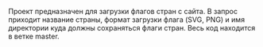 Проект предназначен для загрузки флагов стран с сайта. 
В запрос приходит название страны, формат загрузки флага (SVG, PNG) и имя директории куда должны сохраняться флаги стран.
Весь код находится в ветке master.
